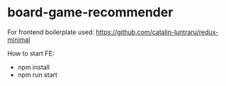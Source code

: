 # board-game-recommender

For frontend boilerplate used: https://github.com/catalin-luntraru/redux-minimal

How to start FE:
 - npm install
 - npm run start 